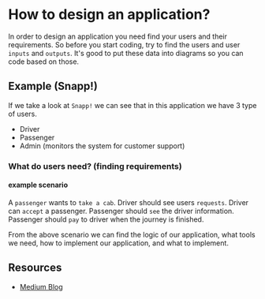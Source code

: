 # How to design an application?

In order to design an application you need find your users and their requirements.
So before you start coding, try to find the users and user ```inputs``` and ```outputs```.
It's good to put these data into diagrams so you can code based on those.

## Example (Snapp!)

If we take a look at ```Snapp!``` we can see that in this application we have 3 type of users.

- Driver
- Passenger
- Admin (monitors the system for customer support)

### What do users need? (finding requirements)

#### example scenario

A ```passenger``` wants to ```take a cab```. Driver should see users ```requests```.
Driver can ```accept``` a passenger. Passenger should ```see``` the driver information.
Passenger should ```pay``` to driver when the journey is finished.

From the above scenario we can find the logic of our application, what tools we need,
how to implement our application, and what to implement.

## Resources

- [Medium Blog](https://medium.com/@Vincentxia77/how-to-design-an-app-in-10-steps-ee81997bf7e1)
